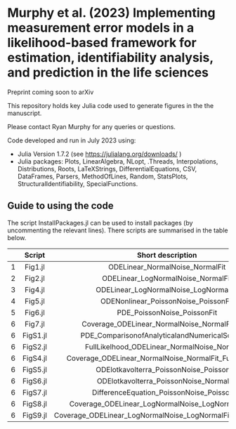 # Murphy et al. (2023)  Implementing measurement error models in a likelihood-based framework for estimation, identifiability analysis, and prediction in the life sciences

Preprint coming soon to arXiv

This repository holds key Julia code used to generate figures in the the manuscript.

Please contact Ryan Murphy for any queries or questions.

Code developed and run in July 2023 using:

- Julia Version  1.7.2 (see https://julialang.org/downloads/ )
- Julia packages: Plots, LinearAlgebra, NLopt, .Threads, Interpolations, Distributions, Roots, LaTeXStrings, DifferentialEquations, CSV, DataFrames, Parsers, MethodOfLines, Random, StatsPlots, StructuralIdentifiability, SpecialFunctions.

## Guide to using the code
The script InstallPackages.jl can be used to install packages (by uncommenting the relevant lines). There scripts are summarised in the table below.


| | Script        | Short description           | 
| :---:   | :---: | :---: |
|1| Fig1.jl  | ODELinear_NormalNoise_NormalFit |
|2| Fig2.jl      |  ODELinear_LogNormalNoise_NormalFit   |  
|3|  Fig4.jl |   ODELinear_LogNormalNoise_LogNormalFit  |  
|4| Fig5.jl  |   ODENonlinear_PoissonNoise_PoissonFit  |  
|5| Fig6.jl |    PDE_PoissonNoise_PoissonFit | 
|6| Fig7.jl |   Coverage_ODELinear_NormalNoise_NormalFit_MLE  | 
|6| FigS1.jl |  PDE_ComparisonofAnalyticalandNumericalSolutions  | 
|6| FigS2.jl |  FullLikelhood_ODELinear_NormalNoise_NormalFit   | 
|6| FigS4.jl |    Coverage_ODELinear_NormalNoise_NormalFit_FullLikelihood | 
|6| FigS5.jl | ODElotkavolterra_PoissonNoise_PoissonFit    | 
|6| FigS6.jl |  ODElotkavolterra_PoissonNoise_NormalFit   | 
|6| FigS7.jl |   DifferenceEquation_PoissonNoise_PoissonFit  | 
|6| FigS8.jl |  Coverage_ODELinear_LogNormalNoise_LogNormalFit_MLE  | 
|6| FigS9.jl | Coverage_ODELinear_LogNormalNoise_LogNormalFit_FullLikelihood   | 
